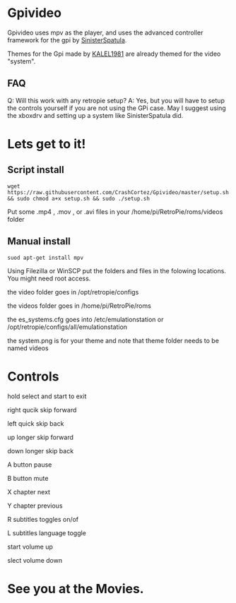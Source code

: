 # Gpivideo
Gpivideo uses mpv as the player, and uses the advanced controller framework for the gpi by [SinisterSpatula](https://github.com/SinisterSpatula/Gpi2). 

Themes for the Gpi made by [KALEL1981](https://github.com/KALEL1981) are already themed for the video "system".

FAQ 
-------
Q: Will this work with any retropie setup?
A: Yes, but you will have to setup the controls yourself if you are not using the GPi case. May I suggest using the xboxdrv and setting up a system like SinisterSpatula did.

# Lets get to it!

Script install
--------
```
wget https://raw.githubusercontent.com/CrashCortez/Gpivideo/master/setup.sh && sudo chmod a+x setup.sh && sudo ./setup.sh
```
Put some .mp4 , .mov , or .avi files in your /home/pi/RetroPie/roms/videos folder

Manual install
-------
```
suod apt-get install mpv
```

Using Filezilla or WinSCP put the folders and files in the folowing locations. You might need root access.

the video folder goes in /opt/retropie/configs

the videos folder goes in /home/pi/RetroPie/roms

the es_systems.cfg goes into /etc/emulationstation or /opt/retropie/configs/all/emulationstation

the system.png is for your theme and note that theme folder needs to be named videos

# Controls
hold select and start to exit 

right qucik skip forward

left quick skip back

up longer skip forward

down longer skip back 

A button pause

B button mute

X chapter next

Y chapter previous

R subtitles toggles on/of

L subtitles language toggle

start volume up

slect volume down

# See you at the Movies.
